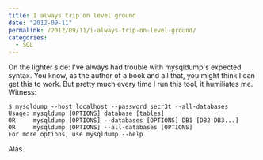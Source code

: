 ```yaml
---
title: I always trip on level ground
date: "2012-09-11"
permalink: /2012/09/11/i-always-trip-on-level-ground/
categories:
  - SQL
---
```

On the lighter side: I've always had trouble with mysqldump's expected syntax. You know, as the author of a book and all that, you might think I can get this to work. But pretty much every time I run this tool, it humiliates me. Witness:

    
    $ mysqldump --host localhost --password secr3t --all-databases
    Usage: mysqldump [OPTIONS] database [tables]
    OR     mysqldump [OPTIONS] --databases [OPTIONS] DB1 [DB2 DB3...]
    OR     mysqldump [OPTIONS] --all-databases [OPTIONS]
    For more options, use mysqldump --help
    

Alas.
